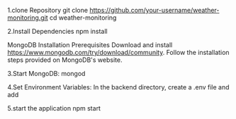 1.clone Repository
       git clone https://github.com/your-username/weather-monitoring.git
       cd weather-monitoring



       
2.Install Dependencies
       npm install


       
MongoDB Installation
     Prerequisites
     Download and install https://www.mongodb.com/try/download/community.
     Follow the installation steps provided on MongoDB's website.



     
3.Start MongoDB:
     mongod


     
4.Set Environment Variables:
In the backend directory, create a .env file and add




5.start the application
      npm start
